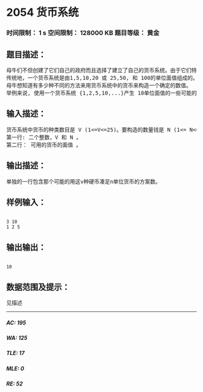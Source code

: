 # 2054 货币系统   
### 时间限制： 1 s     空间限制： 128000 KB     题目等级： 黄金  
## 题目描述：  

<pre>
母牛们不但创建了它们自己的政府而且选择了建立了自己的货币系统。由于它们特殊的思考方式，它们对货币的数值感到好奇。
传统地，一个货币系统是由1,5,10,20 或 25,50, 和 100的单位面值组成的。
母牛想知道有多少种不同的方法来用货币系统中的货币来构造一个确定的数值。
举例来说, 使用一个货币系统 {1,2,5,10,...}产生 18单位面值的一些可能的方法是:18x1, 9x2, 8x2+2x1, 3x5+2+1,等等其它。 写一个程序来计算有多少种方法用给定的货币系统来构造一定数量的面值。保证总数将会适合long long (C/C++) 和 Int64 (Free Pascal)，即在0 到2^63-1之间。
</pre>
  
  
## 输入描述：  

<pre>
货币系统中货币的种类数目是 V (1<=V<=25)。要构造的数量钱是 N (1<= N<=10,000)。
第一行: 二个整数，V 和 N 。
第二行： 可用的货币的面值 。
</pre>
  
  
## 输出描述：  

<pre>
单独的一行包含那个可能的用这v种硬币凑足n单位货币的方案数。
</pre>
  
  
## 样例输入：  

<pre><code>
3 10
1 2 5
</code></pre>
  
  
## 输出输出：  

<pre><code>
10
</code></pre>
  
  
## 数据范围及提示：  

<pre>
见描述
</pre>
  
  
***  

##### AC: 195  
##### WA: 125  
##### TLE: 17  
##### MLE: 0  
##### RE: 52  
